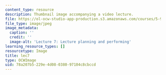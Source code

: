 ```yaml
---
content_type: resource
description: Thumbnail image accompanying a video lecture.
file: https://ol-ocw-studio-app-production.s3.amazonaws.com/courses/5-95j-teaching-college-level-science-and-engineering-spring-2009/78a207b5229e4d08038097104c8cbccd_lec7.jpg
file_type: image/jpeg
image_metadata:
  caption: ''
  credit: ''
  image-alt: 'Lecture 7: Lecture planning and performing'
learning_resource_types: []
resourcetype: Image
title: lec7
type: OCWImage
uid: 78a207b5-229e-4d08-0380-97104c8cbccd
---
```

